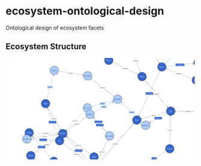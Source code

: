 # ecosystem-ontological-design
Ontological design of ecosystem facets


## Ecosystem Structure

![alt text](imgs/EcosystemStructure_1.svg)

